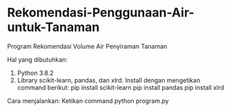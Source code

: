 # Rekomendasi-Penggunaan-Air-untuk-Tanaman

Program Rekomendasi Volume Air Penyiraman Tanaman

Hal yang dibutuhkan:
1. Python 3.8.2
2. Library scikit-learn, pandas, dan xlrd. Install dengan
mengetikan command berikut:
pip install scikit-learn
pip install pandas
pip install xlrd

Cara menjalankan:
Ketikan command
python program.py
